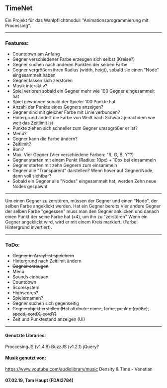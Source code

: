## TimeNet

Ein Projekt für das Wahlpflichtmodul: "Animationsprogrammierung mit Processing".

---

### Features:
 - Countdown am Anfang
 - Gegner verschiedener Farbe erzeugen sich selbst (Kreise?)
 - Gegner suchen nach anderen Punkten der selben Farbe
 - Gegner vergrößern ihren Radius (width, heigt), sobald sie einen "Node" eingesammelt haben
 - Gegner lassen sich zerstören
 - Musik interaktiv?
 - Spiel verloren sobald ein Gegner mehr wie 100 Gegner eingesammelt hat
 - Spiel gewonnen sobald der Spieler 100 Punkte hat
 - Anzahl der Punkte eines Gegners anzeigen?
 - Gegner sind mit gleicher Farbe mit Linie verbunden?
 - Hintergrund ändert die Farbe von Weiß nach Schwarz jenachdem wie weit das Zeitlimit ist
 - Punkte ziehen sich schneller zum Gegner umsogrößer er ist?
 - Menü?
 - Gegner kann die Farbe ändern?
 - Zeitlimit?
 - Boni?
 - Max. Vier Gegner (Vier verschiedene Farben: "R, G, B, Y"?)
 - Gegner starten mit einem Punkt (Radius: 10px) + 10px bei einsammeln
 - Gegner starten mit zehn Gegnern zum einsammeln
 - Gegner alle "Transparent" darstellen? Wenn hover auf Gegner/Node, dann voll sichtbar?
 - Sobald ein Gegner alle "Nodes" eingesammelt hat, werden Zehn neue Nodes gespawnt
 
---
 
Um einen Gegner zu zerstören, müssen der Gegner und einen "Node", der selben Farbe angeklickt werden.
Hat ein Gegner bereits Vier andere Gegner der selben Farbe "gegessen"
muss man den Gegner anklicken und danach einen Punkt der seine Farbe hat (x4), um ihn zu "zerstören"
Wenn ein Gegner angeklickt wird, wird er mit einem Kreis markiert. (Farbe: Hintergrund invertiert).

---

### ToDo:
 - ~~Gegner in ArrayList speichern~~
 - Hintergrund nach Zeitlimit ändern
 - ~~Gegner erzeugen~~
 - Menü
 - ~~Sounds einbauen~~
 - Countdown
 - Scoresystem
 - Highscores?
 - Spielernamen?
 - Gegner suchen sich gegenseitig
 - ~~Gegnerobjekt erstellen (Hat attribute: name, farbe, punkte (größe), speed, cordX, cordY)~~
 - Zeit und Punktestand anzeigen (UI)

---

#### Genutzte Libraries:
ProccesingJS (v1.4.8)
BuzzJS (v1.2.1)
jQuery?



#### Musik genutzt von:

https://www.youtube.com/audiolibrary/music
Density & Time - Venetian




#### 07.02.19, Tom Haupt (FDAI3784)